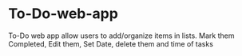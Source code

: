 # To-Do-web-app
To-Do web app allow users to add/organize items in lists. Mark them Completed, Edit them, Set Date, delete them and time of tasks 
